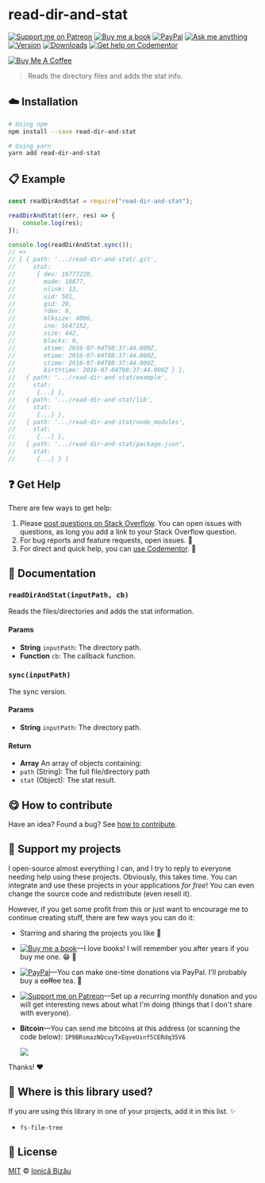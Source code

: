 <!-- Please do not edit this file. Edit the `blah` field in the `package.json` instead. If in doubt, open an issue. -->


















# read-dir-and-stat

 [![Support me on Patreon][badge_patreon]][patreon] [![Buy me a book][badge_amazon]][amazon] [![PayPal][badge_paypal_donate]][paypal-donations] [![Ask me anything](https://img.shields.io/badge/ask%20me-anything-1abc9c.svg)](https://github.com/IonicaBizau/ama) [![Version](https://img.shields.io/npm/v/read-dir-and-stat.svg)](https://www.npmjs.com/package/read-dir-and-stat) [![Downloads](https://img.shields.io/npm/dt/read-dir-and-stat.svg)](https://www.npmjs.com/package/read-dir-and-stat) [![Get help on Codementor](https://cdn.codementor.io/badges/get_help_github.svg)](https://www.codementor.io/johnnyb?utm_source=github&utm_medium=button&utm_term=johnnyb&utm_campaign=github)

<a href="https://www.buymeacoffee.com/H96WwChMy" target="_blank"><img src="https://www.buymeacoffee.com/assets/img/custom_images/yellow_img.png" alt="Buy Me A Coffee"></a>







> Reads the directory files and adds the stat info.

















## :cloud: Installation

```sh
# Using npm
npm install --save read-dir-and-stat

# Using yarn
yarn add read-dir-and-stat
```













## :clipboard: Example



```js
const readDirAndStat = require("read-dir-and-stat");

readDirAndStat((err, res) => {
    console.log(res);
});

console.log(readDirAndStat.sync());
// =>
// [ { path: '.../read-dir-and-stat/.git',
//     stat:
//      { dev: 16777220,
//        mode: 16877,
//        nlink: 13,
//        uid: 501,
//        gid: 20,
//        rdev: 0,
//        blksize: 4096,
//        ino: 5647152,
//        size: 442,
//        blocks: 0,
//        atime: 2016-07-04T08:37:44.000Z,
//        mtime: 2016-07-04T08:37:44.000Z,
//        ctime: 2016-07-04T08:37:44.000Z,
//        birthtime: 2016-07-04T08:37:44.000Z } },
//   { path: '.../read-dir-and-stat/example',
//     stat:
//      {...} },
//   { path: '.../read-dir-and-stat/lib',
//     stat:
//      {...} },
//   { path: '.../read-dir-and-stat/node_modules',
//     stat:
//      {...} },
//   { path: '.../read-dir-and-stat/package.json',
//     stat:
//      {...} } ]
```











## :question: Get Help

There are few ways to get help:



 1. Please [post questions on Stack Overflow](https://stackoverflow.com/questions/ask). You can open issues with questions, as long you add a link to your Stack Overflow question.
 2. For bug reports and feature requests, open issues. :bug:
 3. For direct and quick help, you can [use Codementor](https://www.codementor.io/johnnyb). :rocket:





## :memo: Documentation


### `readDirAndStat(inputPath, cb)`
Reads the files/directories and adds the stat information.

#### Params

- **String** `inputPath`: The directory path.
- **Function** `cb`: The callback function.

### `sync(inputPath)`
The sync version.

#### Params

- **String** `inputPath`: The directory path.

#### Return
- **Array** An array of objects containing:
 - `path` (String): The full file/directory path
 - `stat` (Object): The stat result.














## :yum: How to contribute
Have an idea? Found a bug? See [how to contribute][contributing].


## :sparkling_heart: Support my projects
I open-source almost everything I can, and I try to reply to everyone needing help using these projects. Obviously,
this takes time. You can integrate and use these projects in your applications *for free*! You can even change the source code and redistribute (even resell it).

However, if you get some profit from this or just want to encourage me to continue creating stuff, there are few ways you can do it:


 - Starring and sharing the projects you like :rocket:
 - [![Buy me a book][badge_amazon]][amazon]—I love books! I will remember you after years if you buy me one. :grin: :book:
 - [![PayPal][badge_paypal]][paypal-donations]—You can make one-time donations via PayPal. I'll probably buy a ~~coffee~~ tea. :tea:
 - [![Support me on Patreon][badge_patreon]][patreon]—Set up a recurring monthly donation and you will get interesting news about what I'm doing (things that I don't share with everyone).
 - **Bitcoin**—You can send me bitcoins at this address (or scanning the code below): `1P9BRsmazNQcuyTxEqveUsnf5CERdq35V6`

    ![](https://i.imgur.com/z6OQI95.png)


Thanks! :heart:
















## :dizzy: Where is this library used?
If you are using this library in one of your projects, add it in this list. :sparkles:

 - `fs-file-tree`











## :scroll: License

[MIT][license] © [Ionică Bizău][website]






[license]: /LICENSE
[website]: https://ionicabizau.net
[contributing]: /CONTRIBUTING.md
[docs]: /DOCUMENTATION.md
[badge_patreon]: https://ionicabizau.github.io/badges/patreon.svg
[badge_amazon]: https://ionicabizau.github.io/badges/amazon.svg
[badge_paypal]: https://ionicabizau.github.io/badges/paypal.svg
[badge_paypal_donate]: https://ionicabizau.github.io/badges/paypal_donate.svg
[patreon]: https://www.patreon.com/ionicabizau
[amazon]: http://amzn.eu/hRo9sIZ
[paypal-donations]: https://www.paypal.com/cgi-bin/webscr?cmd=_s-xclick&hosted_button_id=RVXDDLKKLQRJW
